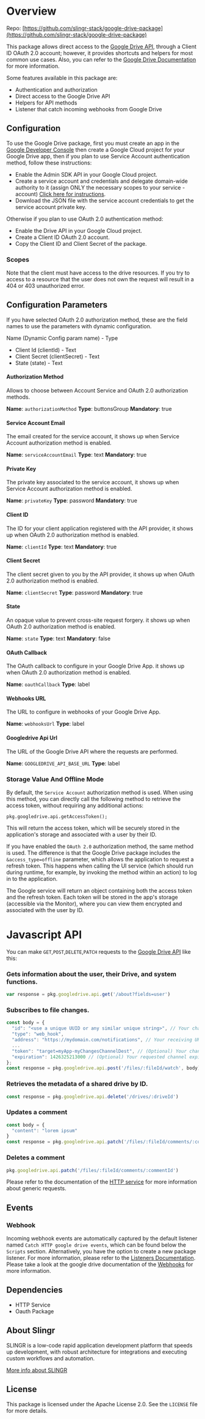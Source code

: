# Overview

Repo: [https://github.com/slingr-stack/google-drive-package](https://github.com/slingr-stack/google-drive-package)

This package allows direct access to the [Google Drive API](https://developers.google.com/drive/api/reference/rest/v3),
through a Client ID OAuth 2.0 account; however, it provides shortcuts and helpers for most common use cases. 
Also, you can refer to the [Google Drive Documentation](https://developers.google.com/drive/api/guides/about-files) for more information.

Some features available in this package are:

- Authentication and authorization
- Direct access to the Google Drive API
- Helpers for API methods
- Listener that catch incoming webhooks from Google Drive

## Configuration

To use the Google Drive package, 
first you must create an app in the [Google Developer Console](https://console.developers.google.com)
then create a Google Cloud project for your Google Drive app, then if you plan to use Service Account authentication method, follow these instructions:

- Enable the Admin SDK API in your Google Cloud project.
- Create a service account and credentials and delegate domain-wide authority to it (assign ONLY the necessary scopes to your service - account) [Click here for instructions](https://cloud.google.com/iam/docs/manage-access-service-accounts?hl=es-419).
- Download the JSON file with the service account credentials to get the service account private key.

Otherwise if you plan to use OAuth 2.0 authentication method:

- Enable the Drive API in your Google Cloud project.
- Create a Client ID OAuth 2.0 account.
- Copy the Client ID and Client Secret of the package.

### Scopes

Note that the client must have access to the drive resources. If you try to access to a resource that the user does not own
the request will result in a 404 or 403 unauthorized error.

## Configuration Parameters
If you have selected OAuth 2.0 authorization method, these are the field names to use the parameters with dynamic configuration.

Name (Dynamic Config param name) - Type
* Client Id (clientId) - Text
* Client Secret (clientSecret) - Text
* State (state) - Text


#### Authorization Method
Allows to choose between Account Service and OAuth 2.0 authorization methods.

**Name**: `authorizationMethod`
**Type**: buttonsGroup
**Mandatory**: true

#### Service Account Email
The email created for the service account, it shows up when Service Account authorization method is enabled.

**Name**: `serviceAccountEmail`
**Type**: text
**Mandatory**: true

#### Private Key
The private key associated to the service account, it shows up when Service Account authorization method is enabled.

**Name**: `privateKey`
**Type**: password
**Mandatory**: true

#### Client ID
The ID for your client application registered with the API provider, it shows up when OAuth 2.0 authorization method is enabled.

**Name**: `clientId`
**Type**: text
**Mandatory**: true

#### Client Secret
The client secret given to you by the API provider, it shows up when OAuth 2.0 authorization method is enabled.

**Name**: `clientSecret`
**Type**: password
**Mandatory**: true

#### State
An opaque value to prevent cross-site request forgery. it shows up when OAuth 2.0 authorization method is enabled.

**Name**: `state`
**Type**: text
**Mandatory**: false

#### OAuth Callback
The OAuth callback to configure in your Google Drive App. it shows up when OAuth 2.0 authorization method is enabled.

**Name**: `oauthCallback`
**Type**: label

#### Webhooks URL
The URL to configure in webhooks of your Google Drive App.

**Name**: `webhooksUrl`
**Type**: label

#### Googledrive Api Url
The URL of the Google Drive API where the requests are performed.

**Name**: `GOOGLEDRIVE_API_BASE_URL`
**Type**: label

### Storage Value And Offline Mode

By default, the `Service Account` authorization method is used. When using this method, you can directly call the following method to retrieve the access token, without requiring any additional actions:

`pkg.googledrive.api.getAccessToken();`

This will return the access token, which will be securely stored in the application's storage and associated with a user by their ID.

If you have enabled the `OAuth 2.0` authorization method, the same method is used. The difference is that the Google Drive package includes the `&access_type=offline` parameter, which allows the application to request a refresh token. This happens when calling the UI service (which should run during runtime, for example, by invoking the method within an action) to log in to the application.

The Google service will return an object containing both the access token and the refresh token. Each token will be stored in the app's storage (accessible via the Monitor), where you can view them encrypted and associated with the user by ID.

# Javascript API

You can make `GET`,`POST`,`DELETE`,`PATCH` requests to the [Google Drive API](https://developers.google.com/drive/api/reference/rest/v3?hl=es-419) like this:

### Gets information about the user, their Drive, and system functions. 

```javascript
var response = pkg.googledrive.api.get('/about?fields=user')
```

### Subscribes to file changes.

```javascript
const body = {
  "id": "<use a unique UUID or any similar unique string>", // Your channel ID. Maximum length: 64 characters. 
  "type": "web_hook",
  "address": "https://mydomain.com/notifications", // Your receiving URL.
  ...
  "token": "target=myApp-myChangesChannelDest", // (Optional) Your changes channel token.
  "expiration": 1426325213000 // (Optional) Your requested channel expiration date and time.
};
const response = pkg.googledrive.api.post('/files/:fileId/watch', body);
```

### Retrieves the metadata of a shared drive by ID.

```javascript
const response = pkg.googledrive.api.delete('/drives/:driveId')
```

### Updates a comment
```javascript
const body = {
  "content": "lorem ipsum"
}
const response = pkg.googledrive.api.patch('/files/:fileId/comments/:commentId?fields=id,content,author', body)
```

### Deletes a comment
```javascript
pkg.googledrive.api.patch('/files/:fileId/comments/:commentId')
```

Please refer to the documentation of the [HTTP service](https://github.com/slingr-stack/http-service)
for more information about generic requests.

## Events

### Webhook

Incoming webhook events are automatically captured by the default listener named `Catch HTTP google drive events`, which can be found below the `Scripts` section. Alternatively, you have the option to create a new package listener. For more information, please refer to the [Listeners Documentation](https://platform-docs.slingr.io/dev-reference/data-model-and-logic/listeners/). Please take a look at the google drive documentation of the [Webhooks](https://developers.google.com/drive/api/guides/push?hl=es-419) for more information.

## Dependencies
* HTTP Service
* Oauth Package

## About Slingr

SLINGR is a low-code rapid application development platform that speeds up development,
with robust architecture for integrations and executing custom workflows and automation.

[More info about SLINGR](https://slingr.io)

## License

This package is licensed under the Apache License 2.0. See the `LICENSE` file for more details.
